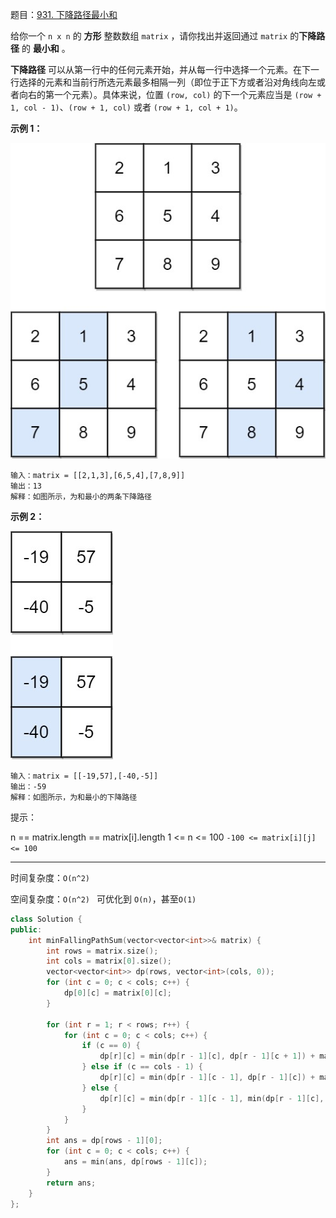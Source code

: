 题目：[931. 下降路径最小和](https://leetcode.cn/problems/minimum-falling-path-sum/)

给你一个 `n x n` 的 **方形** 整数数组 `matrix` ，请你找出并返回通过 `matrix` 的**下降路径** 的 **最小和** 。

**下降路径** 可以从第一行中的任何元素开始，并从每一行中选择一个元素。在下一行选择的元素和当前行所选元素最多相隔一列（即位于正下方或者沿对角线向左或者向右的第一个元素）。具体来说，位置 `(row, col)` 的下一个元素应当是 `(row + 1, col - 1)`、`(row + 1, col)` 或者 `(row + 1, col + 1)`。

**示例 1：**

![img](../../img/failing1-grid.jpg)

```
输入：matrix = [[2,1,3],[6,5,4],[7,8,9]]
输出：13
解释：如图所示，为和最小的两条下降路径
```

**示例 2：**

![img](../../img/failing2-grid.jpg)

```
输入：matrix = [[-19,57],[-40,-5]]
输出：-59
解释：如图所示，为和最小的下降路径
```

提示：

n == matrix.length == matrix[i].length
1 <= n <= 100
`-100 <= matrix[i][j] <= 100`

---

时间复杂度：`O(n^2)`

空间复杂度：`O(n^2) ` 可优化到 `O(n)`，甚至`O(1)`

```cpp
class Solution {
public:
    int minFallingPathSum(vector<vector<int>>& matrix) {
        int rows = matrix.size();
        int cols = matrix[0].size();
        vector<vector<int>> dp(rows, vector<int>(cols, 0));
        for (int c = 0; c < cols; c++) {
            dp[0][c] = matrix[0][c];
        }

        for (int r = 1; r < rows; r++) {
            for (int c = 0; c < cols; c++) {
                if (c == 0) {
                    dp[r][c] = min(dp[r - 1][c], dp[r - 1][c + 1]) + matrix[r][c];
                } else if (c == cols - 1) {
                    dp[r][c] = min(dp[r - 1][c - 1], dp[r - 1][c]) + matrix[r][c];
                } else {
                    dp[r][c] = min(dp[r - 1][c - 1], min(dp[r - 1][c], dp[r - 1][c + 1])) + matrix[r][c];
                }
            }
        }
        int ans = dp[rows - 1][0];
        for (int c = 0; c < cols; c++) {
            ans = min(ans, dp[rows - 1][c]);
        }
        return ans;
    }
};
```

